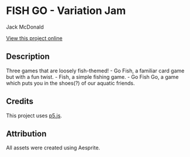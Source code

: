 # FISH GO - Variation Jam

Jack McDonald

[View this project online](https://github.com/mcbeaniee/cart253/tree/main/topics/variation-jam-jack)

## Description

Three games that are loosely fish-themed!
    - Go Fish, a familiar card game but with a fun twist.
    - Fish, a simple fishing game.
    - Go Fish Go, a game which puts you in the shoes(?) of our aquatic friends.

## Credits

This project uses [p5.js](https://p5js.org).

## Attribution

All assets were created using Aesprite.
